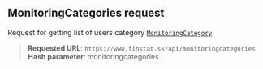 ## MonitoringCategories request
Request for getting list of users category [`MonitoringCategory`](#MonitoringCategory)

> **Requested URL**: ```https://www.finstat.sk/api/monitoringcategories```<br />
> **Hash parameter**: monitoringcategories